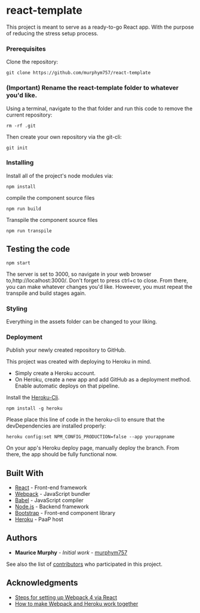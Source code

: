 # react-template

This project is meant to serve as a ready-to-go React app. With the purpose of reducing the stress setup process.


### Prerequisites

Clone the repository:

```
git clone https://github.com/murphym757/react-template
```
### (Important) Rename the react-template folder to whatever you'd like. 

Using a terminal, navigate to the that folder and run this code to remove the current repository:

```
rm -rf .git
```

Then create your own repository via the git-cli:

```
git init
```

### Installing

Install all of the project's node modules via:

```
npm install
```
compile the component source files

```
npm run build
```

Transpile the component source files

```
npm run transpile
```

## Testing the code

```
npm start
```
The server is set to 3000, so navigate in your web browser to,http://localhost:3000/. Don't forget to press ctrl+c to close. From there, you can make whatever changes you'd like. Howeever, you must repeat the transpile and build stages again.


### Styling

Everything in the assets folder can be changed to your liking.

### Deployment

Publish your newly created repository to GitHub. 

This project was created with deploying to Heroku in mind.

* Simply create a Heroku account.
* On Heroku, create a new app and add GitHub as a deployment method. Enable automatic deploys on that pipeline.

Install the [Heroku-Cli](https://devcenter.heroku.com/articles/heroku-cli).

```
npm install -g heroku
```

Please place this line of code in the heroku-cli to ensure that the devDependencies are installed properly:

```
heroku config:set NPM_CONFIG_PRODUCTION=false --app yourappname
```

On your app's Heroku deploy page, manually deploy the branch. From there, the app should be fully functional now.

## Built With

* [React](https://reactjs.org/tutorial/tutorial.html) - Front-end framework
* [Webpack](https://webpack.js.org/guides/getting-started/) - JavaScript bundler
* [Babel](https://babeljs.io/docs/en/) - JavaScript compiler
* [Node.js](https://nodejs.org/en/) - Backend framework
* [Bootstrap](https://getbootstrap.com/) - Front-end component library
* [Heroku](https://devcenter.heroku.com/articles/getting-started-with-nodejs) - PaaP host

## Authors

* **Maurice Murphy** - *Initial work* - [murphym757](https://github.com/murphym757)

See also the list of [contributors](https://github.com/murphym757/react-template/graphs/contributors) who participated in this project.

## Acknowledgments

* [Steps for setting up Webpack 4 via React](https://medium.com/dailyjs/building-a-react-component-with-webpack-publish-to-npm-deploy-to-github-guide-6927f60b3220)
* [How to make Webpack and Heroku work together](https://medium.com/@adityaa803/how-to-deploy-webpack-node-based-app-to-heroku-f55437602a3e)

